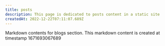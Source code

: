 ```yaml
---
title: posts
description: This page is dedicated to posts content in a static site
createdAt: 2022-12-22T07:11:07.689Z
---
```

Markdown contents for blogs section.
This markdown content is created at timestamp 1671693067689